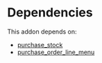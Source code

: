 # Dependencies

This addon depends on:

- [purchase_stock](https://github.com/bringout/oca-ocb-warehouse/tree/9281cf64e8c89d4224a778a2e3c7eefc255a1add/odoo-bringout-oca-ocb-purchase_stock)
- [purchase_order_line_menu](https://github.com/bringout/oca-workflow-process)

